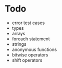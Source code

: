 # Todo
* error test cases
* types
* arrays
* foreach statement
* strings
* anonymous functions
* bitwise operators
* shift operators